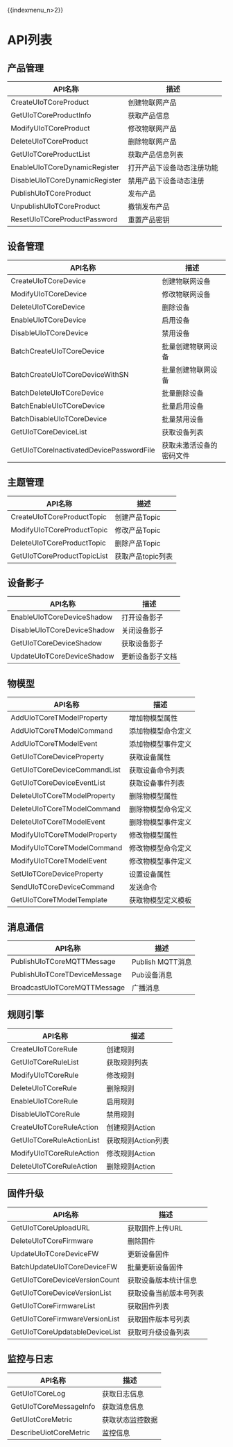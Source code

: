 {{indexmenu_n>2}}

# API列表

## 产品管理

API名称 | 描述
---|---
CreateUIoTCoreProduct | 创建物联网产品
GetUIoTCoreProductInfo | 获取产品信息
ModifyUIoTCoreProduct | 修改物联网产品
DeleteUIoTCoreProduct | 删除物联网产品
GetUIoTCoreProductList | 获取产品信息列表
EnableUIoTCoreDynamicRegister | 打开产品下设备动态注册功能
DisableUIoTCoreDynamicRegister | 禁用产品下设备动态注册
PublishUIoTCoreProduct | 发布产品
UnpublishUIoTCoreProduct | 撤销发布产品
ResetUIoTCoreProductPassword | 重置产品密钥



## 设备管理
API名称 | 描述
---|---
CreateUIoTCoreDevice | 创建物联网设备
ModifyUIoTCoreDevice | 修改物联网设备
DeleteUIoTCoreDevice | 删除设备
EnableUIoTCoreDevice | 启用设备
DisableUIoTCoreDevice | 禁用设备
BatchCreateUIoTCoreDevice | 批量创建物联网设备
BatchCreateUIoTCoreDeviceWithSN | 批量创建物联网设备
BatchDeleteUIoTCoreDevice | 批量删除设备
BatchEnableUIoTCoreDevice | 批量启用设备
BatchDisableUIoTCoreDevice | 批量禁用设备
GetUIoTCoreDeviceList | 获取设备列表
GetUIoTCoreInactivatedDevicePasswordFile | 获取未激活设备的密码文件


## 主题管理

API名称 | 描述
---|---
CreateUIoTCoreProductTopic | 创建产品Topic
ModifyUIoTCoreProductTopic | 修改产品Topic
DeleteUIoTCoreProductTopic | 删除产品Topic
GetUIoTCoreProductTopicList | 获取产品topic列表


## 设备影子

API名称 | 描述
---|---
EnableUIoTCoreDeviceShadow | 打开设备影子
DisableUIoTCoreDeviceShadow | 关闭设备影子
GetUIoTCoreDeviceShadow | 获取设备影子
UpdateUIoTCoreDeviceShadow | 更新设备影子文档


## 物模型

API名称 | 描述
---|---
AddUIoTCoreTModelProperty | 增加物模型属性
AddUIoTCoreTModelCommand | 添加物模型命令定义
AddUIoTCoreTModelEvent | 添加物模型事件定义
GetUIoTCoreDeviceProperty | 获取设备属性
GetUIoTCoreDeviceCommandList | 获取设备命令列表
GetUIoTCoreDeviceEventList | 获取设备事件列表
DeleteUIoTCoreTModelProperty | 删除物模型属性
DeleteUIoTCoreTModelCommand | 删除物模型命令定义
DeleteUIoTCoreTModelEvent | 删除物模型事件定义
ModifyUIoTCoreTModelProperty | 修改物模型属性
ModifyUIoTCoreTModelCommand | 修改物模型命令定义
ModifyUIoTCoreTModelEvent | 修改物模型事件定义
SetUIoTCoreDeviceProperty | 设置设备属性
SendUIoTCoreDeviceCommand | 发送命令
GetUIoTCoreTModelTemplate | 获取物模型定义模板


## 消息通信

API名称 | 描述
---|---
PublishUIoTCoreMQTTMessage | Publish MQTT消息
PublishUIoTCoreTDeviceMessage | Pub设备消息
BroadcastUIoTCoreMQTTMessage | 广播消息

## 规则引擎

API名称 | 描述
---|---
CreateUIoTCoreRule | 创建规则
GetUIoTCoreRuleList | 获取规则列表
ModifyUIoTCoreRule | 修改规则
DeleteUIoTCoreRule | 删除规则
EnableUIoTCoreRule | 启用规则
DisableUIoTCoreRule | 禁用规则
CreateUIoTCoreRuleAction | 创建规则Action
GetUIoTCoreRuleActionList | 获取规则Action列表
ModifyUIoTCoreRuleAction | 修改规则Action
DeleteUIoTCoreRuleAction | 删除规则Action



## 固件升级

API名称 | 描述
---|---
GetUIoTCoreUploadURL | 获取固件上传URL
DeleteUIoTCoreFirmware | 删除固件
UpdateUIoTCoreDeviceFW | 更新设备固件
BatchUpdateUIoTCoreDeviceFW | 批量更新设备固件
GetUIoTCoreDeviceVersionCount | 获取设备版本统计信息
GetUIoTCoreDeviceVersionList | 获取设备当前版本号列表
GetUIoTCoreFirmwareList | 获取固件列表
GetUIoTCoreFirmwareVersionList | 获取固件版本号列表
GetUIoTCoreUpdatableDeviceList | 获取可升级设备列表



## 监控与日志

API名称 | 描述
---|---
GetUIoTCoreLog | 获取日志信息
GetUIoTCoreMessageInfo | 获取消息信息
GetUIotCoreMetric | 获取状态监控数据
DescribeUiotCoreMetric | 监控信息

